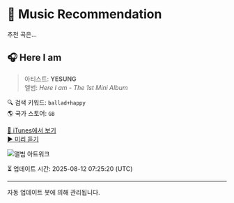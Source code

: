 
# 🎵 Music Recommendation

추천 곡은...

## 🎧 Here I am  
> 아티스트: **YESUNG**  
> 앨범: _Here I am - The 1st Mini Album_  

🔍 검색 키워드: `ballad+happy`  
🌎 국가 스토어: `GB`

[🔗 iTunes에서 보기](https://music.apple.com/gb/album/here-i-am/1103758202?i=1103758546&uo=4)  
[▶️ 미리 듣기](https://audio-ssl.itunes.apple.com/itunes-assets/AudioPreview115/v4/f0/6e/37/f06e3784-34b7-1b22-11b6-52141a3ecd86/mzaf_637642322846836060.plus.aac.p.m4a)

![앨범 아트워크](https://is1-ssl.mzstatic.com/image/thumb/Music115/v4/25/bd/c0/25bdc0fe-b3ce-1753-c1b8-8a3f12b82bdc/d1.jpg/100x100bb.jpg)

⏳ 업데이트 시간: 2025-08-12 07:25:20 (UTC)

---
자동 업데이트 봇에 의해 관리됩니다.
